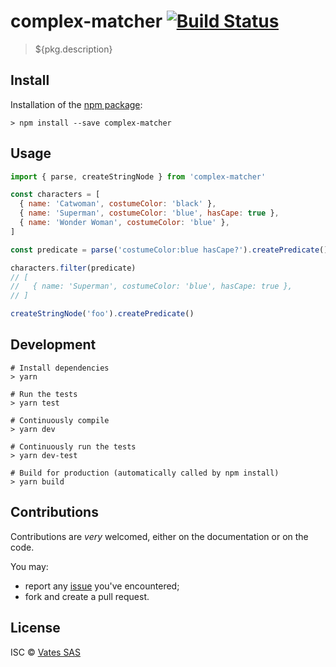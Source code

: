 # complex-matcher [![Build Status](https://travis-ci.org/vatesfr/xen-orchestra.png?branch=master)](https://travis-ci.org/vatesfr/xen-orchestra)

> ${pkg.description}

## Install

Installation of the [npm package](https://npmjs.org/package/complex-matcher):

```
> npm install --save complex-matcher
```

## Usage

```js
import { parse, createStringNode } from 'complex-matcher'

const characters = [
  { name: 'Catwoman', costumeColor: 'black' },
  { name: 'Superman', costumeColor: 'blue', hasCape: true },
  { name: 'Wonder Woman', costumeColor: 'blue' },
]

const predicate = parse('costumeColor:blue hasCape?').createPredicate()

characters.filter(predicate)
// [
//   { name: 'Superman', costumeColor: 'blue', hasCape: true },
// ]

createStringNode('foo').createPredicate()
```

## Development

```
# Install dependencies
> yarn

# Run the tests
> yarn test

# Continuously compile
> yarn dev

# Continuously run the tests
> yarn dev-test

# Build for production (automatically called by npm install)
> yarn build
```

## Contributions

Contributions are *very* welcomed, either on the documentation or on
the code.

You may:

- report any [issue](https://github.com/vatesfr/xo-web/issues)
  you've encountered;
- fork and create a pull request.

## License

ISC © [Vates SAS](https://vates.fr)
